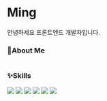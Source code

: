    <h1>Ming</h1>
  <div>
    안녕하세요 프론트엔드 개발자입니다.
  </div>
  <div>
    <h3 style="display: inline-block;">🚀About Me</h3>

  </div>
  <div>
    <h3>✨Skills</h3>
    <div>
      <img src="https://img.shields.io/badge/HTML5-E34F26?style=for-the-badge&logo=HTML5&logoColor=white"/></a>
      <img src="https://img.shields.io/badge/CSS3-1572B6?style=for-the-badge&logo=CSS3&logoColor=white"/></a>
      <img src="https://img.shields.io/badge/JavaScript-F7DF1E?style=for-the-badge&logo=JavaScript&logoColor=white"/></a>
      <img src="https://img.shields.io/badge/Vue.js-41B883?style=for-the-badge&logo=Vue.js&logoColor=white"/></a>
      <img src="https://img.shields.io/badge/Nuxt.js-41B883?style=for-the-badge&logo=Nuxt.js&logoColor=white"/></a>
      <img src="https://img.shields.io/badge/Node.js-339933?style=for-the-badge&logo=Node.js&logoColor=white"/></a>
    </div>
  </div>
